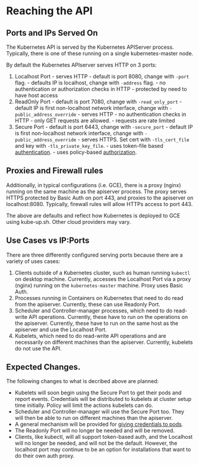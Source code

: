 # Reaching the API

## Ports and IPs Served On
The Kubernetes API is served by the Kubernetes APIServer process.  Typically,
there is one of these running on a single kubernetes-master node.

By default the Kubernetes APIserver serves
HTTP on 3 ports:
  1. Localhost Port
    - serves HTTP
    - default is port 8080, change with `-port` flag.
    - defaults IP is localhost, change with `-address` flag.
    - no authentication or authorization checks in HTTP
    - protected by need to have host access
  2. ReadOnly Port
    - default is port 7080, change with `-read_only_port`
    - default IP is first non-localhost network interface, change with `-public_address_override`
    - serves HTTP
    - no authentication checks in HTTP
    - only GET requests are allowed.
    - requests are rate limited
  3. Secure Port
    - default is port 6443, change with `-secure_port`
    - default IP is first non-localhost network interface, change with `-public_address_override`
    - serves HTTPS.  Set cert with `-tls_cert_file` and key with `-tls_private_key_file`.
    - uses token-file based [authentication](./authentication.md).
    - uses policy-based [authorization](./authorization.md).

## Proxies and Firewall rules

Additionally, in typical configurations (i.e. GCE), there is a proxy (nginx) running
on the same machine as the apiserver process.  The proxy serves HTTPS protected
by Basic Auth on port 443, and proxies to the apiserver on localhost:8080.
Typically, firewall rules will allow HTTPs access to port 443.

The above are defaults and reflect how Kubernetes is deployed to GCE using
kube-up.sh.  Other cloud providers may vary.

## Use Cases vs IP:Ports

There are three differently configured serving ports because there are a
variety of uses cases:
   1. Clients outside of a Kubernetes cluster, such as human running `kubectl`
      on desktop machine.  Currently, accesses the Localhost Port via a proxy (nginx)
      running on the `kubernetes-master` machine.  Proxy uses Basic Auth.
   2. Processes running in Containers on Kubernetes that need to do read from
      the apiserver.  Currently, these can use Readonly Port.
   3. Scheduler and Controller-manager processes, which need to do read-write
      API operations.  Currently, these have to run on the 
      operations on the apiserver.  Currently, these have to run on the same
      host as the apiserver and use the Localhost Port.
   4. Kubelets, which need to do read-write API operations and are necessarily 
      on different machines than the apiserver.  Currently, kubelets do not
      use the API.

## Expected Changes.
The following changes to what is decribed above are planned:
   - Kubelets will soon begin using the Secure Port to get their pods and
     report events.  Credentials will be distributed to kubelets at cluster
     setup time initially.  Policy will limit the actions kubelets can do.
   - Scheduler and Controller-manager will use the Secure Port too.  They
     will then be able to run on different machines than the apiserver.
   - A general mechanism will be provided for [giving credentials to
     pods](
     https://github.com/GoogleCloudPlatform/kubernetes/issues/1907).
   - The Readonly Port will no longer be needed and will be removed.
   - Clients, like kubectl, will all support token-based auth, and the
     Localhost will no longer be needed, and will not be the default.
     However, the localhost port may continue to be an option for
     installations that want to do their own auth proxy.
